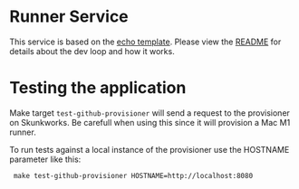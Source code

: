# Runner Service

This service is based on the [echo
template](https://github.com/datawire/infrastructure/tree/master/echo). Please view the
[README](https://github.com/datawire/infrastructure/tree/master/echo) for details about the dev loop
and how it works.

# Testing the application

Make target `test-github-provisioner` will send a request to the provisioner on Skunkworks. Be carefull when using this 
since it will provision a Mac M1 runner.

To run tests against a local instance of the provisioner use the HOSTNAME parameter like this:

```shell
 make test-github-provisioner HOSTNAME=http://localhost:8080
```